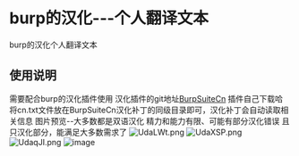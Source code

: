 # burp的汉化---个人翻译文本
burp的汉化个人翻译文本
## 使用说明
需要配合burp的汉化插件使用
汉化插件的git地址[BurpSuiteCn](https://github.com/hackxx/BurpSuiteCn "BurpSuiteCn")
插件自己下载哈
将cn.txt文件放在BurpSuiteCn汉化补丁的同级目录即可，汉化补丁会自动读取相关信息
图片预览--大多数都是双语汉化
精力和能力有限、可能有部分汉化错误
且只汉化部分，能满足大多数需求了
![UdaLWt.png](https://s1.ax1x.com/2020/07/15/UdaLWt.png)
![UdaXSP.png](https://s1.ax1x.com/2020/07/15/UdaXSP.png)
![UdaqJI.png](https://s1.ax1x.com/2020/07/15/UdaqJI.png)
![image]( https://s1.ax1x.com/2020/07/15/UdaqJI.png) 
